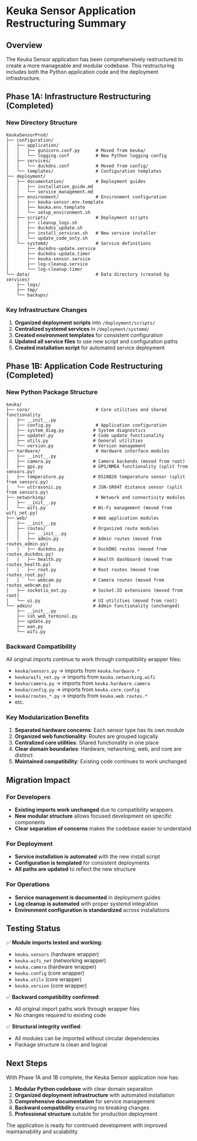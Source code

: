 # Keuka Sensor Application Restructuring Summary

## Overview

The Keuka Sensor application has been comprehensively restructured to create a more manageable and modular codebase. This restructuring includes both the Python application code and the deployment infrastructure.

## Phase 1A: Infrastructure Restructuring (Completed)

### New Directory Structure

```
KeukaSensorProd/
├── configuration/
│   ├── application/
│   │   ├── gunicorn.conf.py      # Moved from keuka/
│   │   └── logging.conf          # New Python logging config
│   ├── services/
│   │   └── duckdns.conf          # Moved from config/
│   └── templates/                # Configuration templates
├── deployment/
│   ├── documentation/            # Deployment guides
│   │   ├── installation_guide.md
│   │   └── service_management.md
│   ├── environment/              # Environment configuration
│   │   ├── keuka-sensor.env.template
│   │   ├── keuka.env.template
│   │   └── setup_environment.sh
│   ├── scripts/                  # Deployment scripts
│   │   ├── cleanup_logs.sh
│   │   ├── duckdns_update.sh
│   │   ├── install_services.sh   # New service installer
│   │   └── update_code_only.sh
│   └── systemd/                  # Service definitions
│       ├── duckdns-update.service
│       ├── duckdns-update.timer
│       ├── keuka-sensor.service
│       ├── log-cleanup.service
│       └── log-cleanup.timer
└── data/                         # Data directory (created by services)
    ├── logs/
    ├── tmp/
    └── backups/
```

### Key Infrastructure Changes

1. **Organized deployment scripts** into `/deployment/scripts/`
2. **Centralized systemd services** in `/deployment/systemd/`
3. **Created environment templates** for consistent configuration
4. **Updated all service files** to use new script and configuration paths
5. **Created installation script** for automated service deployment

## Phase 1B: Application Code Restructuring (Completed)

### New Python Package Structure

```
keuka/
├── core/                         # Core utilities and shared functionality
│   ├── __init__.py
│   ├── config.py                 # Application configuration
│   ├── system_diag.py           # System diagnostics
│   ├── updater.py               # Code update functionality
│   ├── utils.py                 # General utilities
│   └── version.py               # Version management
├── hardware/                     # Hardware interface modules
│   ├── __init__.py
│   ├── camera.py                # Camera backends (moved from root)
│   ├── gps.py                   # GPS/NMEA functionality (split from sensors.py)
│   ├── temperature.py           # DS18B20 temperature sensor (split from sensors.py)
│   └── ultrasonic.py            # JSN-SR04T distance sensor (split from sensors.py)
├── networking/                   # Network and connectivity modules
│   ├── __init__.py
│   └── wifi.py                  # Wi-Fi management (moved from wifi_net.py)
├── web/                         # Web application modules
│   ├── __init__.py
│   ├── routes/                  # Organized route modules
│   │   ├── __init__.py
│   │   ├── admin.py             # Admin routes (moved from routes_admin.py)
│   │   ├── duckdns.py           # DuckDNS routes (moved from routes_duckdns.py)
│   │   ├── health.py            # Health dashboard (moved from routes_health.py)
│   │   ├── root.py              # Root routes (moved from routes_root.py)
│   │   └── webcam.py            # Camera routes (moved from routes_webcam.py)
│   ├── socketio_ext.py          # Socket.IO extensions (moved from root)
│   └── ui.py                    # UI utilities (moved from root)
└── admin/                       # Admin functionality (unchanged)
    ├── __init__.py
    ├── ssh_web_terminal.py
    ├── update.py
    ├── wan.py
    └── wifi.py
```

### Backward Compatibility

All original imports continue to work through compatibility wrapper files:

- `keuka/sensors.py` → imports from `keuka.hardware.*`
- `keuka/wifi_net.py` → imports from `keuka.networking.wifi`
- `keuka/camera.py` → imports from `keuka.hardware.camera`
- `keuka/config.py` → imports from `keuka.core.config`
- `keuka/routes_*.py` → imports from `keuka.web.routes.*`
- etc.

### Key Modularization Benefits

1. **Separated hardware concerns**: Each sensor type has its own module
2. **Organized web functionality**: Routes are grouped logically
3. **Centralized core utilities**: Shared functionality in one place
4. **Clear domain boundaries**: Hardware, networking, web, and core are distinct
5. **Maintained compatibility**: Existing code continues to work unchanged

## Migration Impact

### For Developers
- **Existing imports work unchanged** due to compatibility wrappers
- **New modular structure** allows focused development on specific components
- **Clear separation of concerns** makes the codebase easier to understand

### For Deployment
- **Service installation is automated** with the new install script
- **Configuration is templated** for consistent deployments
- **All paths are updated** to reflect the new structure

### For Operations
- **Service management is documented** in deployment guides
- **Log cleanup is automated** with proper systemd integration
- **Environment configuration is standardized** across installations

## Testing Status

✅ **Module imports tested and working**:
- `keuka.sensors` (hardware wrapper)
- `keuka.wifi_net` (networking wrapper)  
- `keuka.camera` (hardware wrapper)
- `keuka.config` (core wrapper)
- `keuka.utils` (core wrapper)
- `keuka.version` (core wrapper)

✅ **Backward compatibility confirmed**:
- All original import paths work through wrapper files
- No changes required to existing code

✅ **Structural integrity verified**:
- All modules can be imported without circular dependencies
- Package structure is clean and logical

## Next Steps

With Phase 1A and 1B complete, the Keuka Sensor application now has:

1. **Modular Python codebase** with clear domain separation
2. **Organized deployment infrastructure** with automated installation
3. **Comprehensive documentation** for service management
4. **Backward compatibility** ensuring no breaking changes
5. **Professional structure** suitable for production deployment

The application is ready for continued development with improved maintainability and scalability.
